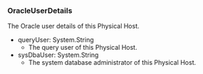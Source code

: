 ### OracleUserDetails
The Oracle user details of this Physical Host.

- queryUser: System.String
  - The query user of this Physical Host.
- sysDbaUser: System.String
  - The system database administrator of this Physical Host.
